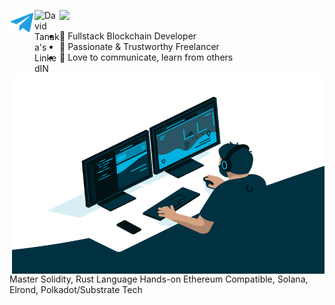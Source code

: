 <a href="realhardworkingdeveloper@gmail.com"><img src="https://github.com/blackcater/blackcater/raw/main/images/social-gmail.svg" height="40" /></a> <a href="https://t.me/realhardworkingdeveloper"><img align="left" alt="David Tanaka's Telegram" width="40px" src="https://github.com/realhardworkingdeveloper/realhardworkingdeveloper/blob/main/tg.png" /></a> <a href="https://www.linkedin.com/in/david-tanaka-066262235/"><img align="left" alt="David Tanaka's LinkedIN" width="40px" src="https://raw.githubusercontent.com/peterthehan/peterthehan/master/assets/linkedin.svg" /></a> 
<img align="right" alt="GIF" src="https://github.com/realhardworkingdeveloper/realhardworkingdeveloper/blob/main/code.gif" width="500" height="320" />
- 👀 Fullstack Blockchain Developer
- 🌱 Passionate & Trustworthy Freelancer
- 💞️ Love to communicate, learn from others

Master Solidity, Rust Language
Hands-on Ethereum Compatible, Solana, Elrond, Polkadot/Substrate Tech




<!---
realhardworkingdeveloper/realhardworkingdeveloper is a ✨ special ✨ repository because its `README.md` (this file) appears on your GitHub profile.
You can click the Preview link to take a look at your changes.
--->
